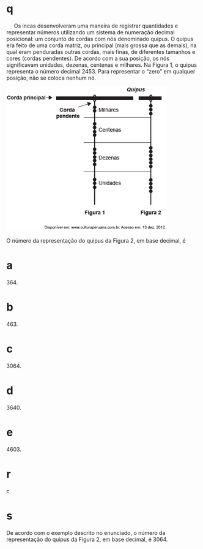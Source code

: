 # q
     Os incas desenvolveram uma maneira de registrar quantidades e representar números utilizando um sistema de numeração decimal posicional: um conjunto de cordas com nós denominado quipus. O quipus era feito de uma corda matriz, ou principal (mais grossa que as demais), na qual eram penduradas outras cordas, mais finas, de diferentes tamanhos e cores (cordas pendentes). De acordo com a sua posição, os nós significavam unidades, dezenas, centenas e milhares. Na Figura 1, o quipus representa o número decimal 2453. Para representar o “zero” em qualquer posição, não se coloca nenhum nó.

![](14f19538-14e3-a204-1a77-affcea70724c.png)

O número da representação do quipus da Figura 2, em base decimal, é

# a
364\.

# b
463\.

# c
3064\.

# d
3640\.

# e
4603\.

# r
c

# s
De acordo com o exemplo descrito no enunciado, o número da representação do quipus da Figura 2, em base decimal, é 3064.
